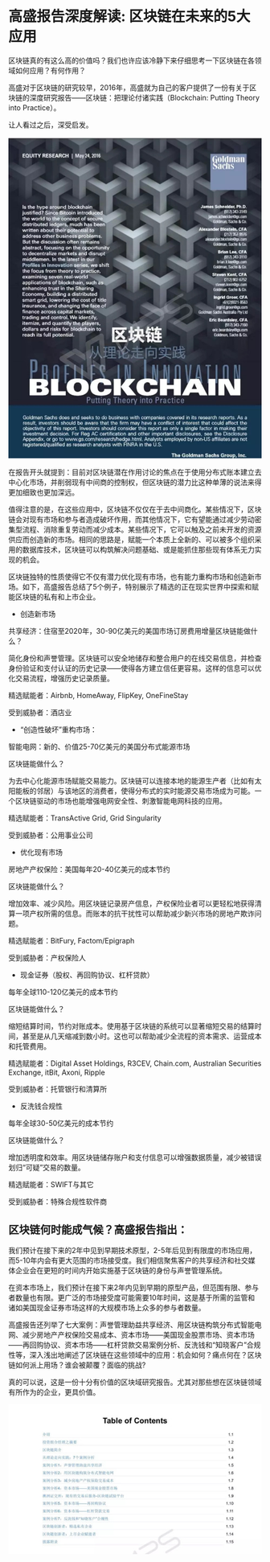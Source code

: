 # 高盛报告深度解读: 区块链在未来的5大应用

区块链真的有这么高的价值吗？我们也许应该冷静下来仔细思考一下区块链在各领域如何应用？有何作用？

高盛对于区块链的研究较早，2016年，高盛就为自己的客户提供了一份有关于区块链的深度研究报告——区块链：把理论付诸实践（Blockchain: Putting Theory into Practice）。

让人看过之后，深受启发。

![ptip](./pic/3752234516480914548.jpg)

在报告开头就提到：目前对区块链潜在作用讨论的焦点在于使用分布式账本建立去中心化市场，并削弱现有中间商的控制权，但区块链的潜力比这种单薄的说法来得更加细致也更加深远。

值得注意的是，在这些应用中，区块链不仅仅在于去中间商化。某些情况下，区块链会对现有市场和参与者造成破坏作用，而其他情况下，它有望能通过减少劳动密集型流程、消除重复劳动而减少成本。某些情况下，它可以触及之前未开发的资源供应而创造新的市场。相同的思路是，赋能一个本质上全新的、可以被多个组织采用的数据库技术，区块链可以构筑解决问题基础、或是能抓住那些现有体系无力实现的机会。

区块链独特的性质使得它不仅有潜力优化现有市场，也有能力重构市场和创造新市场。如下，高盛报告总结了5个例子，特别展示了精选的正在现实世界中探索和赋能区块链的私有和上市企业。

- 创造新市场

共享经济：住宿至2020年，30-90亿美元的美国市场订房费用增量区块链能做什么？

简化身份和声誉管理。区块链可以安全地储存和整合用户的在线交易信息，并检查身份验证和支付认证的历史记录——使得各方建立信任更容易。这样的信息可以优化交易流程，增强历史记录质量。

精选赋能者：Airbnb, HomeAway, FlipKey, OneFineStay

受到威胁者：酒店业

- “创造性破坏”重构市场：

智能电网：新的、价值25-70亿美元的美国分布式能源市场

区块链能做什么？

为去中心化能源市场赋能交易能力。区块链可以连接本地的能源生产者（比如有太阳能板的邻居）与该地区的消费者，使得分布式的实时能源交易市场成为可能。一个区块链驱动的市场也能增强电网安全性、刺激智能电网科技的应用。

精选赋能者：TransActive Grid, Grid Singularity

受到威胁者：公用事业公司

- 优化现有市场

房地产产权保险：美国每年20-40亿美元的成本节约

区块链能做什么？

增加效率、减少风险。用区块链记录房产信息，产权保险业者可以更轻松地获得清算一项产权所需的信息。而账本的抗干扰性可以帮助减少新兴市场的房地产欺诈问题。

精选赋能者：BitFury, Factom/Epigraph

受到威胁者：产权保险人

- 现金证券（股权、再回购协议、杠杆贷款）

每年全球110-120亿美元的成本节约

区块链能做什么？

缩短结算时间，节约对账成本。使用基于区块链的系统可以显著缩短交易的结算时间，甚至是从几天缩减到数小时。这也可以帮助减少全流程的资本需求、运营成本和托管费用。

精选赋能者：Digital Asset Holdings, R3CEV, Chain.com, Australian Securities Exchange, itBit, Axoni, Ripple

受到威胁者：托管银行和清算所

- 反洗钱合规性

每年全球30-50亿美元的成本节约

区块链能做什么？

增加透明度和效率。用区块链储存账户和支付信息可以增强数据质量，减少被错误划归“可疑”交易的数量。

精选赋能者：SWIFT与其它

受到威胁者：特殊合规性软件商


## 区块链何时能成气候？高盛报告指出：

我们预计在接下来的2年中见到早期技术原型，2-5年后见到有限度的市场应用，而5-10年内会有更大范围的市场接受度。我们相信聚焦客户的共享经济和社交媒体企业会在更短的时间内开始实施基于区块链的身份与声誉管理系统。

在资本市场上，我们预计在接下来2年内见到早期的原型产品，但范围有限、参与者数量也有限。更广泛的市场接受度可能需要10年时间，这是基于所需的监管和诸如美国现金证券市场这样的大规模市场上众多的参与者数量。

高盛报告还列举了七大案例：声誉管理助益共享经济、用区块链构筑分布式智能电网、减少房地产产权保险交易成本、资本市场——美国现金股票市场、资本市场——再回购协议、资本市场——杠杆贷款交易案例分析、反洗钱和“知晓客户”合规性等，深入浅出地阐述了区块链在这些领域中的应用：机会如何？痛点何在？区块链如何派上用场？谁会被颠覆？面临的挑战?

真的可以说，这是一份十分有价值的区块域研究报告。尤其对那些想在区块链领域有所作为的企业，更具价值。

![tableofcontent](./pic/10472860917660039582.jpg)